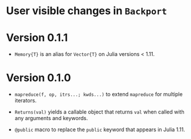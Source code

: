 # User visible changes in `Backport`

# Version 0.1.1

- `Memory{T}` is an alias for `Vector{T}` on Julia versions < 1.11.

# Version 0.1.0

- `mapreduce(f, op, itrs...; kwds...)` to extend `mapreduce` for multiple iterators.

- `Returns(val)` yields a callable object that returns `val` when called with any
  arguments and keywords.

- `@public` macro to replace the `public` keyword that appears in Julia 1.11.
